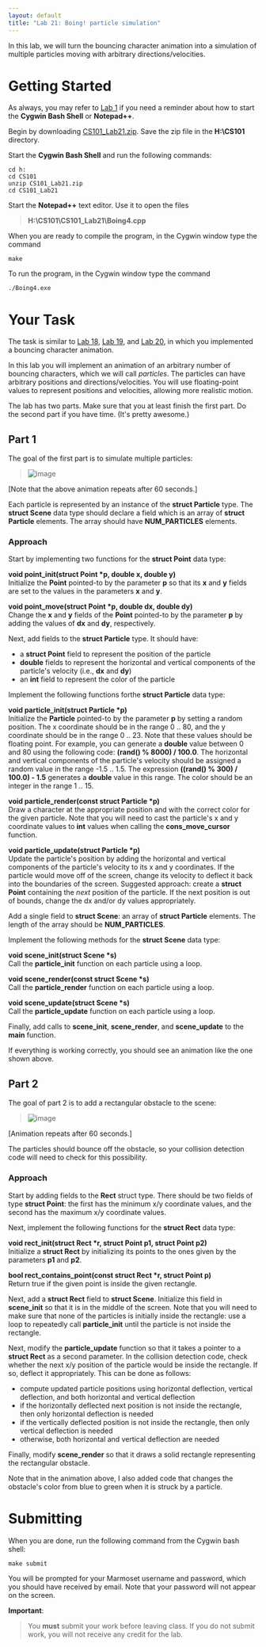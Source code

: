 ```yaml
---
layout: default
title: "Lab 21: Boing! particle simulation"
---
```


In this lab, we will turn the bouncing character animation into a simulation of multiple particles moving with arbitrary directions/velocities.

Getting Started
===============

As always, you may refer to [Lab 1](lab01.html) if you need a reminder about how to start the **Cygwin Bash Shell** or **Notepad++**.

Begin by downloading [CS101\_Lab21.zip](CS101_Lab21.zip). Save the zip file in the **H:\\CS101** directory.

Start the **Cygwin Bash Shell** and run the following commands:

    cd h:
    cd CS101
    unzip CS101_Lab21.zip
    cd CS101_Lab21

Start the **Notepad++** text editor. Use it to open the files

> **H:\\CS101\\CS101\_Lab21\\Boing4.cpp**

When you are ready to compile the program, in the Cygwin window type the command

    make

To run the program, in the Cygwin window type the command

    ./Boing4.exe

Your Task
=========

The task is similar to [Lab 18](lab18.html), [Lab 19](lab19.html), and [Lab 20](lab20.html), in which you implemented a bouncing character animation.

In this lab you will implement an animation of an arbitrary number of bouncing characters, which we will call *particles*. The particles can have arbitrary positions and directions/velocities. You will use floating-point values to represent positions and velocities, allowing more realistic motion.

The lab has two parts. Make sure that you at least finish the first part. Do the second part if you have time. (It's pretty awesome.)

Part 1
------

The goal of the first part is to simulate multiple particles:

> ![image](images/lab21/particles.gif)

[Note that the above animation repeats after 60 seconds.]

Each particle is represented by an instance of the **struct Particle** type. The **struct Scene** data type should declare a field which is an array of **struct Particle** elements. The array should have **NUM\_PARTICLES** elements.

### Approach

Start by implementing two functions for the **struct Point** data type:

**void point\_init(struct Point \*p, double x, double y)**  
Initialize the **Point** pointed-to by the parameter **p** so that its **x** and **y** fields are set to the values in the parameters **x** and **y**.

**void point\_move(struct Point \*p, double dx, double dy)**  
Change the **x** and **y** fields of the **Point** pointed-to by the parameter **p** by adding the values of **dx** and **dy**, respectively.

Next, add fields to the **struct Particle** type. It should have:

-   a **struct Point** field to represent the position of the particle
-   **double** fields to represent the horizontal and vertical components of the particle's velocity (i.e., **dx** and **dy**)
-   an **int** field to represent the color of the particle

Implement the following functions forthe **struct Particle** data type:

**void particle\_init(struct Particle \*p)**  
Initialize the **Particle** pointed-to by the parameter **p** by setting a random position. The x coordinate should be in the range 0 .. 80, and the y coordinate should be in the range 0 .. 23. Note that these values should be floating point. For example, you can generate a **double** value between 0 and 80 using the following code: **(rand() % 8000) / 100.0**. The horizontal and vertical components of the particle's velocity should be assigned a random value in the range -1.5 .. 1.5. The expression **((rand() % 300) / 100.0) - 1.5** generates a **double** value in this range. The color should be an integer in the range 1 .. 15.

**void particle\_render(const struct Particle \*p)**  
Draw a character at the appropriate position and with the correct color for the given particle. Note that you will need to cast the particle's x and y coordinate values to **int** values when calling the **cons\_move\_cursor** function.

**void particle\_update(struct Particle \*p)**  
Update the particle's position by adding the horizontal and vertical components of the particle's velocity to its x and y coordinates. If the particle would move off of the screen, change its velocity to deflect it back into the boundaries of the screen. Suggested approach: create a **struct Point** containing the *next* position of the particle. If the next position is out of bounds, change the dx and/or dy values appropriately.

Add a single field to **struct Scene**: an array of **struct Particle** elements. The length of the array should be **NUM\_PARTICLES**.

Implement the following methods for the **struct Scene** data type:

**void scene\_init(struct Scene \*s)**  
Call the **particle\_init** function on each particle using a loop.

**void scene\_render(const struct Scene \*s)**  
Call the **particle\_render** function on each particle using a loop.

**void scene\_update(struct Scene \*s)**  
Call the **particle\_update** function on each particle using a loop.

Finally, add calls to **scene\_init**, **scene\_render**, and **scene\_update** to the **main** function.

If everything is working correctly, you should see an animation like the one shown above.

Part 2
------

The goal of part 2 is to add a rectangular obstacle to the scene:

> ![image](images/lab21/particlesWithObstacle.gif)

[Animation repeats after 60 seconds.]

The particles should bounce off the obstacle, so your collision detection code will need to check for this possibility.

### Approach

Start by adding fields to the **Rect** struct type. There should be two fields of type **struct Point**: the first has the minimum x/y coordinate values, and the second has the maximum x/y coordinate values.

Next, implement the following functions for the **struct Rect** data type:

**void rect\_init(struct Rect \*r, struct Point p1, struct Point p2)**  
Initialize a **struct Rect** by initializing its points to the ones given by the parameters **p1** and **p2**.

**bool rect\_contains\_point(const struct Rect \*r, struct Point p)**  
Return true if the given point is inside the given rectangle.

Next, add a **struct Rect** field to **struct Scene**. Initialize this field in **scene\_init** so that it is in the middle of the screen. Note that you will need to make sure that none of the particles is initially inside the rectangle: use a loop to repeatedly call **particle\_init** until the particle is not inside the rectangle.

Next, modify the **particle\_update** function so that it takes a pointer to a **struct Rect** as a second parameter. In the collision detection code, check whether the next x/y position of the particle would be inside the rectangle. If so, deflect it appropriately. This can be done as follows:

-   compute updated particle positions using horizontal deflection, vertical deflection, and both horizontal and vertical deflection
-   if the horizontally deflected next position is not inside the rectangle, then only horizontal deflection is needed
-   if the vertically deflected position is not inside the rectangle, then only vertical deflection is needed
-   otherwise, both horizontal and vertical deflection are needed

Finally, modify **scene\_render** so that it draws a solid rectangle representing the rectangular obstacle.

Note that in the animation above, I also added code that changes the obstacle's color from blue to green when it is struck by a particle.

Submitting
==========

When you are done, run the following command from the Cygwin bash shell:

    make submit

You will be prompted for your Marmoset username and password, which you should have received by email. Note that your password will not appear on the screen.

**Important**:

> You **must** submit your work before leaving class. If you do not submit work, you will not receive any credit for the lab.
